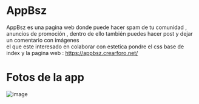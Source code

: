 # AppBsz
AppBsz es una pagina web donde puede hacer spam de tu comunidad , anuncios  de promoción , dentro de ello también puedes hacer post y dejar un comentario con imágenes 
<br>
el que este interesado en colaborar con estetica pondre el css base de index y la pagina web :
https://appbsz.crearforo.net/

# Fotos de la app
![image](https://github.com/user-attachments/assets/2dc544b0-f465-4540-95c8-25dcc43f8680)
